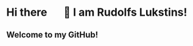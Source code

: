 # Hi there <img scr="https://raw.githubusercontent.com/MartinHeinz/master/wave.gif" width= "30px"> 👋 I am Rudolfs Lukstins! 
## Welcome to my GitHub! 

<!--
**rudolfslukstins/rudolfslukstins** is a ✨ _special_ ✨ repository because its `README.md` (this file) appears on your GitHub profile.

Here are some ideas to get you started:

- 🔭 I’m currently working on ...
- 🌱 I’m currently learning ...
- 👯 I’m looking to collaborate on ...
- 🤔 I’m looking for help with ...
- 💬 Ask me about ...
- 📫 How to reach me: ...
- 😄 Pronouns: ...
- ⚡ Fun fact: ...
-->
